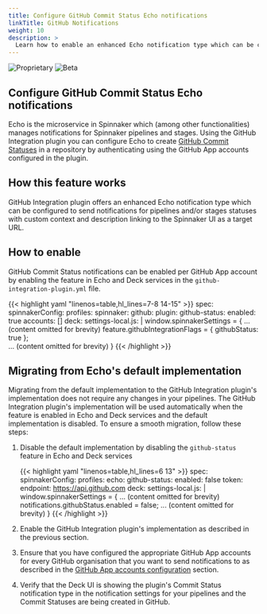 ```yaml
---
title: Configure GitHub Commit Status Echo notifications
linkTitle: GitHub Notifications
weight: 10
description: >
  Learn how to enable an enhanced Echo notification type which can be configured to send notifications for pipelines and/or stages statuses with custom context and description linking to the Spinnaker UI as a target URL. 
---
```


![Proprietary](/images/proprietary.svg) ![Beta](/images/beta.svg)


## Configure GitHub Commit Status Echo notifications

Echo is the microservice in Spinnaker which (among other functionalities) manages notifications for Spinnaker pipelines and stages.
Using the GitHub Integration plugin you can configure Echo to create [GitHub Commit Statuses](https://docs.github.com/en/rest/commits/statuses?apiVersion=2022-11-28#create-a-commit-status)
in a repository by authenticating using the GitHub App accounts configured in the plugin.

## How this feature works

GitHub Integration plugin offers an enhanced Echo notification type which can be configured to send notifications
for pipelines and/or stages statuses with custom context and description linking to the Spinnaker UI as a target URL.

## How to enable

GitHub Commit Status notifications can be enabled per GitHub App account by enabling the feature in Echo and Deck services 
in the `github-integration-plugin.yml` file.

{{< highlight yaml "linenos=table,hl_lines=7-8 14-15" >}}
spec:
  spinnakerConfig:
    profiles:
      spinnaker:
        github:
          plugin:
            github-status:
              enabled: true
            accounts: []
      deck:
        settings-local.js: |
          window.spinnakerSettings = {
            ... (content omitted for brevity)
            feature.githubIntegrationFlags = {
              githubStatus: true
            };  
            ... (content omitted for brevity)
          }
{{< /highlight >}}

## Migrating from Echo's default implementation

Migrating from the default implementation to the GitHub Integration plugin's implementation does not require any changes in your pipelines.
The GitHub Integration plugin's implementation will be used automatically when the feature is enabled in Echo and Deck services and the default
implementation is disabled. To ensure a smooth migration, follow these steps:


1. Disable the default implementation by disabling the `github-status` feature in Echo and Deck services

   {{< highlight yaml "linenos=table,hl_lines=6 13" >}}
   spec:
     spinnakerConfig:
       profiles:
         echo:
           github-status:
             enabled: false
             token: <PAT>
             endpoint: https://api.github.com
         deck:
           settings-local.js: |
             window.spinnakerSettings = {
               ... (content omitted for brevity)
               notifications.githubStatus.enabled = false;
               ... (content omitted for brevity)
             }
   {{< /highlight >}}

1. Enable the GitHub Integration plugin's implementation as described in the previous section.

1. Ensure that you have configured the appropriate GitHub App accounts for every GitHub organisation that you want to 
send notifications to as described in the [GitHub App accounts configuration](#github-app-accounts-configuration) section.

1. Verify that the Deck UI is showing the plugin's Commit Status notification type in the notification settings for 
your pipelines and the Commit Statuses are being created in GitHub.
